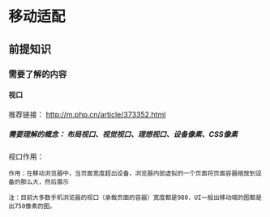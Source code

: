 # 移动适配

## 前提知识

### 需要了解的内容

#### 视口

推荐链接： http://m.php.cn/article/373352.html

##### 需要理解的概念： 布局视口、视觉视口、理想视口、设备像素、CSS像素

视口作用：

    作用：在移动浏览器中，当页面宽度超出设备，浏览器内部虚拟的一个页面将页面容器缩放到设备的那么大，然后展示

    注：目前大多数手机浏览器的视口（承载页面的容器）宽度都是980，UI一般出移动端的图都是出750像素的图。
